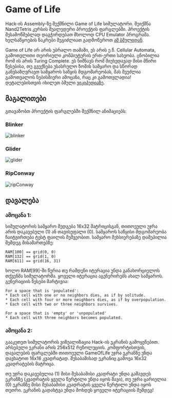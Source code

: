 # Game of Life
Hack-ის Assembly-ზე შექმნილი Game of Life სიმულატორი. შეიქმნა Nand2Tetris კურსის შუალედური პროექტის ფარგლებში. პროექტის შესამოწმებლად დაგჭირდებათ მხოლოდ CPU Emulator პროგრამა. ხელსაწყოების ნაკრები შეგიძლიათ გადმოწეროთ [ამ ბმულიდან](https://www.nand2tetris.org/software).

Game of Life არ არის უბრალო თამაში, ეს არის ე.წ. Cellular Automata, გამოთვლითი თეორიული კომპიუტერის ერთ-ერთი სახეობა. ცნობილია რომ ის არის Turing Complete. ეს ნიშნავს რომ მიუხედავად მისი მწირი წესებისა, თუ გვექნება უსასრულო ზომის სამყარო და სწორად განვსაზღვრავთ სამყაროს საწყის მდგომარეობას, მას შეუძლია გამოთვალოს ნებისმიერი ამოცანა, რაც კი გამოთვლადია! დეტალებისთვის იხილეთ ბმული [ვიკიპედიაზე](https://en.wikipedia.org/wiki/Conway%27s_Game_of_Life).

## მაგალითები
გთავაზობთ პროექტის ფარგლებში შექმნილ ანიმაციებს:

### Blinker
![blinker](https://github.com/lnadi17/game-of-life/assets/19193250/d4e3276a-e668-4902-a8af-bf47d97f5c30)

### Glider
![glider](https://github.com/lnadi17/game-of-life/assets/19193250/84f62574-961d-43af-a683-1135252dc570)

### RipConway
![ripConway](https://github.com/lnadi17/game-of-life/assets/19193250/d3048110-b3db-4456-8c03-ad8499ce446d)

## დავალება
### ამოცანა 1:

სიმულატორის სამყარო შედგება 16x32 მატრიცისგან, თითოეული უჯრა არის დაკავებული (1) ან თავისუფალი (0). სამყაროს საწყისი მდგომარეობა ჩაიტვირთება ტესტ ფაილის მეშვეობით. სამყარო მეხსიერებაზე დამეპილია შემდეგ მისამართებზე:
```
RAM[100] == grid(0, 0)
RAM[132] == grid(1, 0)
RAM[611] == grid(16, 31)
```

ხოლო RAM[99]-ში წერია თუ რამდენი იტერაცია უნდა განახორციელოს თქვენმა სიმულატორმა.
ყოველი იტერაცია აგენერირებს ახალ სამყაროს. გენერაციის წესები მარტივია:
```
For a space that is 'populated':
* Each cell with one or no neighbors dies, as if by solitude.
* Each cell with four or more neighbors dies, as if by overpopulation.
* Each cell with two or three neighbors survives.

For a space that is 'empty' or 'unpopulated'
* Each cell with three neighbors becomes populated.
```

### ამოცანა 2:
გააკეთეთ სიმულატორის ვიზუალიზაცია Hack-ის ეკრანის გამოყენებით. არსებული ეკრანი არის 256x512 რეზოლუციის. კომფორტისთვის, დავალების ფარგლებში თითოეული GameOfLife უჯრა ეკრანზე უნდა დავხატოთ 16x16 კვადრატად. შესაბამისად ეკრანიც გამოვა  16x32 კვადრატების მატრიცა.

თუ უჯრა დაკავებულია (1) მისი შესაბამისი კვადრატი უნდა გაშავდეს ეკრანზე (კვადრატის ყველა წერტილი უნდა იყოს შავი), თუ უჯრა ცარიელია (0) ეკრანზე მისი შესაბამისი კვადრატის ყველა წერტილი უნდა იყოს თეთრი. ეკრანის გადახტვა უნდა მოხდეს ყოველი იტერაციის შემდეგ!

